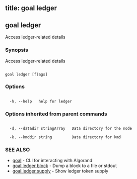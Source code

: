 title: goal ledger
---
## goal ledger



Access ledger-related details



### Synopsis



Access ledger-related details



```

goal ledger [flags]

```



### Options



```

  -h, --help   help for ledger

```



### Options inherited from parent commands



```

  -d, --datadir stringArray   Data directory for the node

  -k, --kmddir string         Data directory for kmd

```



### SEE ALSO



* [goal](../../../goal/goal/)	 - CLI for interacting with Algorand
* [goal ledger block](../block/)	 - Dump a block to a file or stdout
* [goal ledger supply](../supply/)	 - Show ledger token supply



